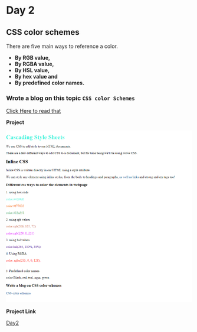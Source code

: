 # Day 2

## CSS color schemes

There are five main ways to reference a color.

- **By RGB value,**
- **By RGBA value,**
- **By HSL value,**
- **By hex value and**
- **By predefined color names.**

### Wrote a blog on this topic `CSS color Schemes`

[Click Here to read that](https://arpit-gupta.hashnode.dev/css-color-schemes)

**Project**

![Day 2](./Assets/css_day_2_project.png)

**Project Link**

[Day2](./project_day02/)
